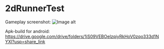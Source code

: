 # 2dRunnerTest
Gameplay screenshot:
![Image alt](https://ltdfoto.ru/images/2022/12/20/IZOBRAZENIE_2022-12-20_010434974.png)

Apk-build for android: https://drive.google.com/drive/folders/1iS09VEBOelzqiyRkHoV0zqo333d1NYXl?usp=share_link

